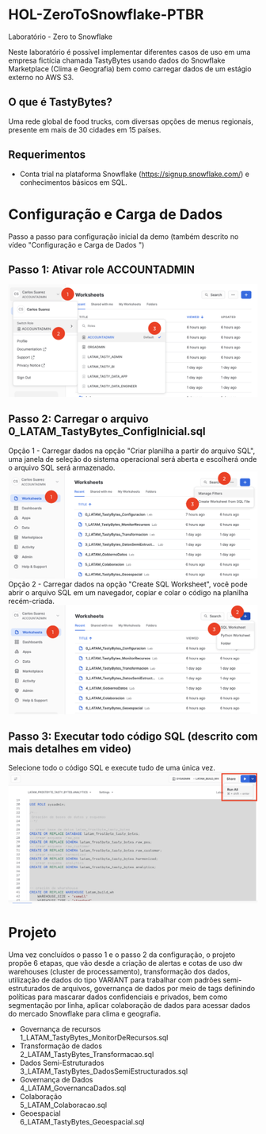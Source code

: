 # HOL-ZeroToSnowflake-PTBR
Laboratório - Zero to Snowflake

Neste laboratório é possível implementar diferentes casos de uso em uma empresa fictícia chamada TastyBytes usando dados do Snowflake Marketplace (Clima e Geografia) bem como carregar dados de um estágio externo no AWS S3.


## O que é TastyBytes?

Uma rede global de food trucks, com diversas opções de menus regionais, presente em mais de 30 cidades em 15 países.


## Requerimentos
- Conta trial na plataforma Snowflake (https://signup.snowflake.com/) e conhecimentos básicos em SQL.


# Configuração e Carga de Dados 

Passo a passo para configuração inicial da demo (também descrito no vídeo "Configuração e Carga de Dados ") 


## Passo 1: Ativar role ACCOUNTADMIN
![rol accountadmin](images/rol.png)

## Passo 2: Carregar o arquivo 0_LATAM_TastyBytes_ConfigInicial.sql
Opção 1 - Carregar dados na opção "Criar planilha a partir do arquivo SQL", uma janela de seleção do sistema operacional será aberta e escolherá onde o arquivo SQL será armazenado.
![rol accountadmin](images/op2.png)
Opção 2 - Carregar dados na opção "Create SQL Worksheet", você pode abrir o arquivo SQL em um navegador, copiar e colar o código na planilha recém-criada.
![rol accountadmin](images/op1.png)
## Passo 3: Executar todo código SQL (descrito com mais detalhes em video)
Selecione todo o código SQL e execute tudo de uma única vez.
![rol accountadmin](images/op3.png)



# Projeto

Uma vez concluídos o passo 1 e o passo 2 da configuração, o projeto propõe 6 etapas, que vão desde a criação de alertas e cotas de uso dw warehouses (cluster de processamento), transformação dos dados, utilização de dados do tipo VARIANT para trabalhar com padrões semi-estruturados de arquivos, governança de dados por meio de tags definindo políticas para mascarar dados confidenciais e privados, bem como segmentação por linha, aplicar colaboração de dados para acessar dados do mercado Snowflake para clima e geografia.

- Governança de recursos
<br>1_LATAM_TastyBytes_MonitorDeRecursos.sql
- Transformação de dados
<br>2_LATAM_TastyBytes_Transformacao.sql
- Dados Semi-Estruturados
<br>3_LATAM_TastyBytes_DadosSemiEstructurados.sql
- Governança de Dados
<br>4_LATAM_GovernancaDados.sql
- Colaboração
<br>5_LATAM_Colaboracao.sql
- Geoespacial 
<br>6_LATAM_TastyBytes_Geoespacial.sql

